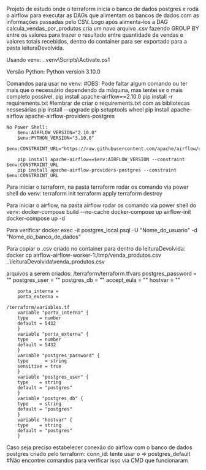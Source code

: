 Projeto de estudo onde o terraform inicia o banco de dados postgres e roda o airflow para executar as DAGs que alimentam os bancos de dados com as informações passadas pelo CSV. Logo após alimenta-los a DAG calcula_vendas_por_produtos cria um novo arquivo .csv fazendo GROUP BY entre os valores para trazer o resultado entre quantidade de vendas e valores totais recebidos, dentro do container para ser exportado para a pasta leituraDevolvida.

Usando venv:
    .\.venv\Scripts\Activate.ps1

Versão Python:
    Python version 3.10.0

Comandos para usar no venv: #OBS: Pode faltar algum comando ou ter mais que o necessário dependendo da máquina, mas tentei se o mais completo possível.
    pip install apache-airflow==2.10.0
    pip install -r requirements.txt  #lembrar de criar o requirements.txt com as bibliotecas nessesárias
    pip install --upgrade pip setuptools wheel
    pip install apache-airflow apache-airflow-providers-postgres

    No Power Shell:
        $env:AIRFLOW_VERSION="2.10.0"
        $env:PYTHON_VERSION="3.10.0"
        $env:CONSTRAINT_URL="https://raw.githubusercontent.com/apache/airflow/constraints-$($env:AIRFLOW_VERSION)/constraints-$($env:PYTHON_VERSION).txt"

        pip install apache-airflow==$env:AIRFLOW_VERSION --constraint $env:CONSTRAINT_URL
        pip install apache-airflow-providers-postgres --constraint $env:CONSTRAINT_URL

Para iniciar o terraform, na pasta terraform rodar os comando via power shell do venv:
    terraform init
    terraform apply
    terraform destroy

Para iniciar o airflow, na pasta airflow rodar os comando via power shell do venv:
    docker-compose build --no-cache
    docker-compose up airflow-init
    docker-compose up -d

Para verificar 
    docker exec -it postgres_local psql -U "Nome_do_usuario" -d "Nome_do_banco_de_dados"

Para copiar o .csv criado no container para dentro do leituraDevolvida:
    docker cp airflow-airflow-worker-1:/tmp/venda_produtos.csv ..\leituraDevolvida\venda_produtos.csv

arquivos a serem criados:
    /terraform/terraform.tfvars
        postgres_password = ""
        postgres_user     = ""
        postgres_db       = ""
        accept_eula = ""
        hostvar     = ""

        porta_interna = 
        porta_externa = 

    /terraform/variables.tf
        variable "porta_interna" {
        type    = number
        default = 5432
        }
        variable "porta_externa" {
        type    = number
        default = 5432
        }
        variable "postgres_password" {
        type      = string
        sensitive = true
        }
        variable "postgres_user" {
        type    = string
        default = "postgres"
        }
        variable "postgres_db" {
        type    = string
        default = "postgres"
        }
        variable "hostvar" {
        type    = string
        default = "postgres"
        }

Caso seja preciso estabelecer conexão do airflow com o banco de dados postgres criado pelo terraform:
    conn_id: tente usar o => postgres_default
    #Não encontrei comandos para verificar isso via CMD que funcionaram